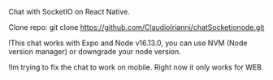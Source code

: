 Chat with SocketIO on React Native.

Clone repo: git clone https://github.com/ClaudioIrianni/chatSocketionode.git

!This chat works with Expo and Node v16.13.0, you can use NVM (Node version manager) or downgrade your node version.

!Im trying to fix the chat to work on mobile. Right now it only works for WEB
